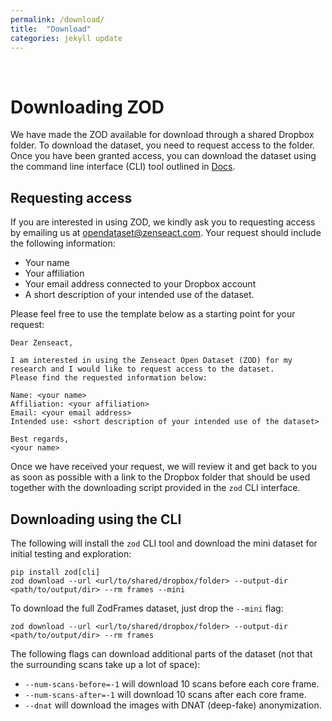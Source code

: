 ```yaml
---
permalink: /download/
title:  "Download"
categories: jekyll update
---
```

<br>

# Downloading ZOD
We have made the ZOD available for download through a shared Dropbox folder. To download the dataset, you need to request access to the folder. Once you have been granted access, you can download the dataset using the command line interface (CLI) tool outlined in [Docs](/docs).
## Requesting access
If you are interested in using ZOD, we kindly ask you to requesting access by emailing us at <opendataset@zenseact.com>. Your request should include the following information:
- Your name
- Your affiliation
- Your email address connected to your Dropbox account
- A short description of your intended use of the dataset.

Please feel free to use the template below as a starting point for your request:
```
Dear Zenseact,

I am interested in using the Zenseact Open Dataset (ZOD) for my research and I would like to request access to the dataset.
Please find the requested information below:

Name: <your name>
Affiliation: <your affiliation>
Email: <your email address>
Intended use: <short description of your intended use of the dataset>

Best regards,
<your name>
```

Once we have received your request, we will review it and get back to you as soon as possible with a link to the Dropbox folder that should be used together with the downloading script provided in the `zod` CLI interface.


## Downloading using the CLI

The following will install the `zod` CLI tool and download the mini dataset for initial testing and exploration:

```
pip install zod[cli]
zod download --url <url/to/shared/dropbox/folder> --output-dir <path/to/output/dir> --rm frames --mini
```

To download the full ZodFrames dataset, just drop the `--mini` flag:

```
zod download --url <url/to/shared/dropbox/folder> --output-dir <path/to/output/dir> --rm frames
```

The following flags can download additional parts of the dataset (not that the surrounding scans take up a lot of space):
- `--num-scans-before=-1` will download 10 scans before each core frame.
- `--num-scans-after=-1` will download 10 scans after each core frame.
- `--dnat` will download the images with DNAT (deep-fake) anonymization.
